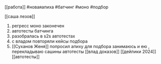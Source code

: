 [[работа]]   #новаяапиха 
#батчинг #моно #подбор 

[[саша лезов]] 
1) регресс моно законечен
2) автотесты батчинга
3) разобралась в s2s автотестах
4) с владом повторяли кейсы подбора
5) [[Суханов Женя]] попросил апиху для подбора занимаюсь и ею , перекладываю сашины автотесты
 [[влад доказов]]
[[дейлики 2024]]
[[автотесты]]